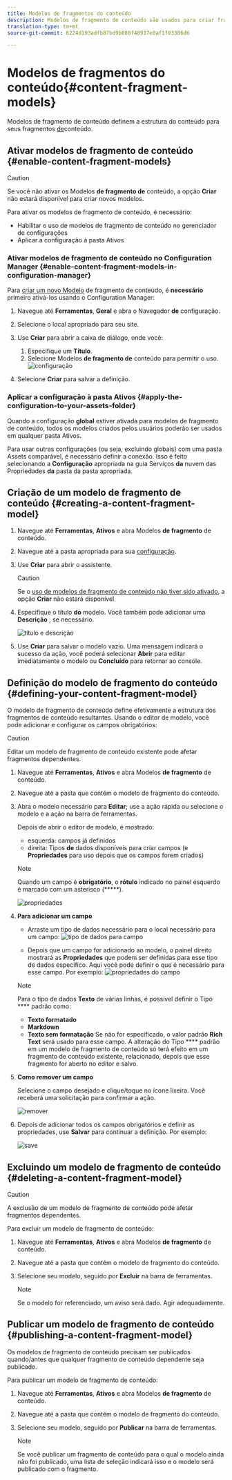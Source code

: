 ```yaml
---
title: Modelos de fragmentos do conteúdo
description: Modelos de fragmento de conteúdo são usados para criar fragmentos de conteúdo com conteúdo estruturado.
translation-type: tm+mt
source-git-commit: 6224d193adfb87bd9b080f48937e0af1f03386d6

---
```



# Modelos de fragmentos do conteúdo{#content-fragment-models}

Modelos de fragmento de conteúdo definem a estrutura do conteúdo para seus fragmentos [de](/help/assets/content-fragments/content-fragments.md)conteúdo.

## Ativar modelos de fragmento de conteúdo {#enable-content-fragment-models}

>[!CAUTION]
>
>Se você não ativar os Modelos **de fragmento de** conteúdo, a opção **Criar** não estará disponível para criar novos modelos.

Para ativar os modelos de fragmento de conteúdo, é necessário:

* Habilitar o uso de modelos de fragmento de conteúdo no gerenciador de configurações
* Aplicar a configuração à pasta Ativos

### Ativar modelos de fragmento de conteúdo no Configuration Manager {#enable-content-fragment-models-in-configuration-manager}

Para [criar um novo Modelo](#creating-a-content-fragment-model) de fragmento de conteúdo, é **necessário** primeiro ativá-los usando o Configuration Manager:

1. Navegue até **Ferramentas**, **Geral** e abra o Navegador **de** configuração.
2. Selecione o local apropriado para seu site.
3. Use **Criar** para abrir a caixa de diálogo, onde você:

   1. Especifique um **Título**.
   2. Selecione Modelos **de fragmento de** conteúdo para permitir o uso.
   ![configuração](assets/cfm-models-01.png)

4. Selecione **Criar** para salvar a definição.

### Aplicar a configuração à pasta Ativos {#apply-the-configuration-to-your-assets-folder}

Quando a configuração **global** estiver ativada para modelos de fragmento de conteúdo, todos os modelos criados pelos usuários poderão ser usados em qualquer pasta Ativos.

Para usar outras configurações (ou seja, excluindo globais) com uma pasta Assets comparável, é necessário definir a conexão. Isso é feito selecionando a **Configuração** apropriada na guia Serviços **da** nuvem das Propriedades **da** pasta da pasta apropriada.

## Criação de um modelo de fragmento de conteúdo {#creating-a-content-fragment-model}

1. Navegue até **Ferramentas**, **Ativos** e abra Modelos **de fragmento** de conteúdo.
1. Navegue até a pasta apropriada para sua [configuração](#enable-content-fragment-models).
1. Use **Criar** para abrir o assistente.

   >[!CAUTION]
   >
   >Se o [uso de modelos de fragmento de conteúdo não tiver sido ativado](#enable-content-fragment-models), a opção **Criar** não estará disponível.

1. Especifique o título **do** modelo. Você também pode adicionar uma **Descrição** , se necessário.

   ![título e descrição](assets/cfm-models-02.png)

1. Use **Criar** para salvar o modelo vazio. Uma mensagem indicará o sucesso da ação, você poderá selecionar **Abrir** para editar imediatamente o modelo ou **Concluído** para retornar ao console.

## Definição do modelo de fragmento do conteúdo {#defining-your-content-fragment-model}

O modelo de fragmento de conteúdo define efetivamente a estrutura dos fragmentos de conteúdo resultantes. Usando o editor de modelo, você pode adicionar e configurar os campos obrigatórios:

>[!CAUTION]
>
>Editar um modelo de fragmento de conteúdo existente pode afetar fragmentos dependentes.

1. Navegue até **Ferramentas**, **Ativos** e abra Modelos **de fragmento** de conteúdo.

1. Navegue até a pasta que contém o modelo de fragmento do conteúdo.
1. Abra o modelo necessário para **Editar**; use a ação rápida ou selecione o modelo e a ação na barra de ferramentas.

   Depois de abrir o editor de modelo, é mostrado:

   * esquerda: campos já definidos
   * direita: Tipos **de** dados disponíveis para criar campos (e **Propriedades** para uso depois que os campos forem criados)
   >[!NOTE]
   >
   >Quando um campo é **obrigatório**, o **rótulo** indicado no painel esquerdo é marcado com um asterisco (*****).

   ![propriedades](assets/cfm-models-03.png)

1. **Para adicionar um campo**

   * Arraste um tipo de dados necessário para o local necessário para um campo:
   ![tipo de dados para campo](assets/cfm-models-04.png)

   * Depois que um campo for adicionado ao modelo, o painel direito mostrará as **Propriedades** que podem ser definidas para esse tipo de dados específico. Aqui você pode definir o que é necessário para esse campo. Por exemplo:
   ![propriedades do campo](assets/cfm-models-05.png)

   >[!NOTE]
   Para o tipo de dados **Texto** de várias linhas, é possível definir o Tipo **** padrão como:
   * **Texto formatado**
   * **Markdown**
   * **Texto sem formatação**
   Se não for especificado, o valor padrão **Rich Text** será usado para esse campo.
   A alteração do Tipo **** padrão em um modelo de fragmento de conteúdo só terá efeito em um fragmento de conteúdo existente, relacionado, depois que esse fragmento for aberto no editor e salvo.

1. **Como remover um campo**

   Selecione o campo desejado e clique/toque no ícone lixeira. Você receberá uma solicitação para confirmar a ação.

   ![remover](assets/cfm-models-06.png)

1. Depois de adicionar todos os campos obrigatórios e definir as propriedades, use **Salvar** para continuar a definição. Por exemplo:

   ![save](assets/cfm-models-07.png)

## Excluindo um modelo de fragmento de conteúdo {#deleting-a-content-fragment-model}

>[!CAUTION]
A exclusão de um modelo de fragmento de conteúdo pode afetar fragmentos dependentes.

Para excluir um modelo de fragmento de conteúdo:

1. Navegue até **Ferramentas**, **Ativos** e abra Modelos **de fragmento** de conteúdo.

1. Navegue até a pasta que contém o modelo de fragmento do conteúdo.
1. Selecione seu modelo, seguido por **Excluir** na barra de ferramentas.

   >[!NOTE]
   Se o modelo for referenciado, um aviso será dado. Agir adequadamente.

## Publicar um modelo de fragmento de conteúdo {#publishing-a-content-fragment-model}

Os modelos de fragmento de conteúdo precisam ser publicados quando/antes que qualquer fragmento de conteúdo dependente seja publicado.

Para publicar um modelo de fragmento de conteúdo:

1. Navegue até **Ferramentas**, **Ativos** e abra Modelos **de fragmento** de conteúdo.

1. Navegue até a pasta que contém o modelo de fragmento do conteúdo.
1. Selecione seu modelo, seguido por **Publicar** na barra de ferramentas.

   >[!NOTE]
   Se você publicar um fragmento de conteúdo para o qual o modelo ainda não foi publicado, uma lista de seleção indicará isso e o modelo será publicado com o fragmento.
